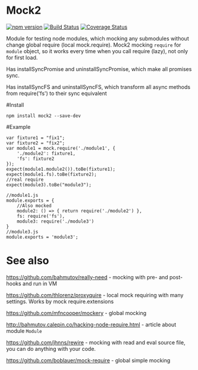 # Mock2

[![npm version](https://badge.fury.io/js/mock2.svg)](https://badge.fury.io/js/mock2)
[![Build Status](https://travis-ci.org/arvitaly/mock2.svg?branch=master)](https://travis-ci.org/arvitaly/mock2)
[![Coverage Status](https://coveralls.io/repos/github/arvitaly/mock2/badge.svg?branch=master)](https://coveralls.io/github/arvitaly/mock2?branch=master)

Module for testing node modules, which mocking any submodules without change global require (local mock.require). Mock2 mocking `require` for `module` object, so it works every time when you call require (lazy), not only for first load.

Has installSyncPromise and uninstallSyncPromise, which make all promises sync.

Has installSyncFS and uninstallSyncFS, which transform all async methods from require('fs') to their sync equivalent 


#Install

    npm install mock2 --save-dev

#Example

    var fixture1 = "fix1";
    var fixture2 = "fix2";
    var module1 = mock.require('./module1', {
        './module2': fixture1,
        'fs': fixture2
    });
    expect(module1.module2()).toBe(fixture1);
    expect(module1.fs).toBe(fixture2);
    //real require
    expect(module3).toBe("module3");
    
    //module1.js
    module.exports = {
        //Also mocked
        module2: () => { return require('./module2') },
        fs: require('fs'),
        module3: require('./module3')    
    }
    //module3.js
    module.exports = 'module3';
    
# See also

https://github.com/bahmutov/really-need - mocking with pre- and post-hooks and run in VM

https://github.com/thlorenz/proxyquire - local mock requiring with many settings. Works by mock require.extensions

https://github.com/mfncooper/mockery - global mocking

http://bahmutov.calepin.co/hacking-node-require.html - article about module `Module`

https://github.com/jhnns/rewire - mocking with read and eval source file, you can do anything with your code.

https://github.com/boblauer/mock-require - global simple mocking

